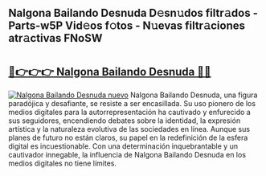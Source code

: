 ## Nalgona Bailando Desnuda D𝚎sn𝚞dos filtr𝚊dos - Parts-w5P Vid𝚎os f𝚘tos - N𝚞evas filtr𝚊ciones atr𝚊ctivas FNoSW

# <h2><a href="http://mb8ux0.tromn.icu/?c=Nalgona+Bailando+Desnuda">🔗👉👉👉 Nalgona Bailando Desnuda 🔗🔗</a></h2>

[![Nalgona Bailando Desnuda nuevo](https://i.imgur.com/pEAQMta.gif)](http://mb8ux0.tromn.icu/?c=Nalgona+Bailando+Desnuda)
Nalgona Bailando Desnuda, una figura paradójica y desafiante, se resiste a ser encasillada. Su uso pionero de los medios digitales para la autorrepresentación ha cautivado y enfurecido a sus seguidores, encendiendo debates sobre la identidad, la expresión artística y la naturaleza evolutiva de las sociedades en línea. Aunque sus planes de futuro no están claros, su papel en la redefinición de la esfera digital es incuestionable. Con una determinación inquebrantable y un cautivador innegable, la influencia de Nalgona Bailando Desnuda en los medios digitales no tiene límites.
